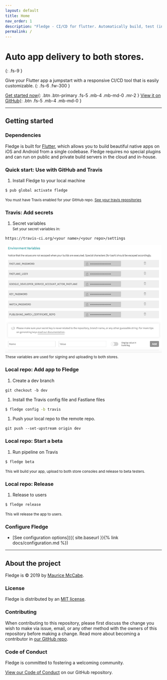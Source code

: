 ```yaml
---
layout: default
title: Home
nav_order: 1
description: "Fledge - CI/CD for flutter. Automatically build, test (including integration tests), sign and release your Flutter app to both Apple and Google stores. Supports tracing-back from any version of app to your source code."
permalink: /
---
```


# Auto app delivery to both stores.
{: .fs-9 }

Give your Flutter app a jumpstart with a responsive CI/CD tool that is easily customizable.
{: .fs-6 .fw-300 }

[Get started now](#getting-started){: .btn .btn-primary .fs-5 .mb-4 .mb-md-0 .mr-2 } [View it on GitHub](https://github.com/mmcc007/fledge){: .btn .fs-5 .mb-4 .mb-md-0 }

---

## Getting started

### Dependencies

Fledge is built for [Flutter](https://flutter.io/), which allows you to build beautiful native apps on iOS and Android from a single codebase. Fledge requires no special plugins and can run on public and private build servers in the cloud and in-house.

### Quick start: Use with GitHub and Travis

1. Install Fledge to your local machine
```
$ pub global activate fledge
```
<small>You must have Travis enabled for your GitHub repo. [See your travis repositories](https://travis-ci.org/account/repositories)</small>

### Travis: Add secrets

1. Secret variables  
<small>Set your secret variables in:</small>  
```
https://travis-ci.org/<your name>/<your repo>/settings
```
![secret variables](./assets/images/travis_secret_env.png)  
<small>These variables are used for signing and uploading to both stores.</small>

### Local repo: Add app to Fledge

1. Create a dev branch
```
git checkout -b dev
```
1. Install the Travis config file and Fastlane files
```bash
$ fledge config -b travis
```
1. Push your local repo to the remote repo.
```
git push --set-upstream origin dev
``` 

### Local repo: Start a beta

1. Run pipeline on Travis
```
$ fledge beta
```
<small>This will build your app, upload to both store consoles and release to beta testers.</small>

### Local repo: Release

1. Release to users
```
$ fledge release
```
<small>This will release the app to users.</small>

### Configure Fledge

- [See configuration options]({{ site.baseurl }}{% link docs/configuration.md %})

---

## About the project

Fledge is &copy; 2019 by [Maurice McCabe](http://mauricemccabe.com).

### License

Fledge is distributed by an [MIT license](https://github.com/mmcc007/fledge/tree/master/LICENSE.txt).

### Contributing

When contributing to this repository, please first discuss the change you wish to make via issue,
email, or any other method with the owners of this repository before making a change. Read more about becoming a contributor in [our GitHub repo](https://github.com/mmcc007/fledge#contributing).

### Code of Conduct

Fledge is committed to fostering a welcoming community.

[View our Code of Conduct](https://github.com/mmcc007/fledge/tree/master/CODE_OF_CONDUCT.md) on our GitHub repository.
